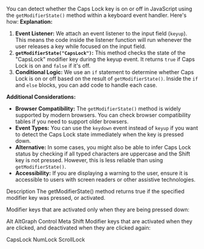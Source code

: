 You can detect whether the Caps Lock key is on or off in JavaScript using the `getModifierState()` method within a keyboard event handler. Here's how:
**Explanation:**

1. **Event Listener:** We attach an event listener to the input field (`keyup`). This means the code inside the listener function will run whenever the user releases a key while focused on the input field.
2. **`getModifierState("CapsLock")`:** This method checks the state of the "CapsLock" modifier key during the keyup event. It returns `true` if Caps Lock is on and `false` if it's off.
3. **Conditional Logic:** We use an `if` statement to determine whether Caps Lock is on or off based on the result of `getModifierState()`. Inside the `if` and `else` blocks, you can add code to handle each case.

**Additional Considerations:**

* **Browser Compatibility:** The `getModifierState()` method is widely supported by modern browsers. You can check browser compatibility tables if you need to support older browsers.
* **Event Types:** You can use the `keydown` event instead of `keyup` if you want to detect the Caps Lock state immediately when the key is pressed down.
* **Alternative:** In some cases, you might also be able to infer Caps Lock status by checking if all typed characters are uppercase and the Shift key is not pressed. However, this is less reliable than using `getModifierState()`.
* **Accessibility:** If you are displaying a warning to the user, ensure it is accessible to users with screen readers or other assistive technologies.


Description
The getModifierState() method returns true if the specified modifier key was pressed, or activated.

Modifier keys that are activated only when they are being pressed down:

Alt
AltGraph
Control
Meta
Shift
Modifier keys that are activated when they are clicked, and deactivated when they are clicked again:

CapsLock
NumLock
ScrollLock
